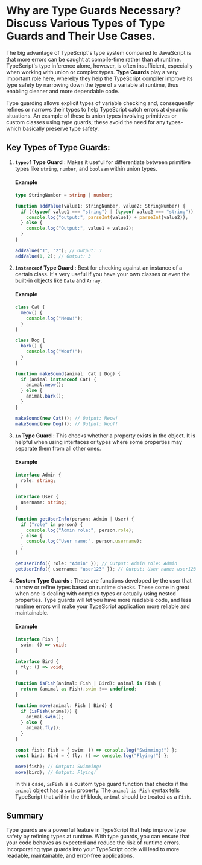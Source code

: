 # Why are Type Guards Necessary? Discuss Various Types of Type Guards and Their Use Cases.

The big advantage of TypeScript's type system compared to JavaScript is that more errors can be caught at compile-time rather than at runtime. TypeScript's type inference alone, however, is often insufficient, especially when working with union or complex types. **Type Guards** play a very important role here, whereby they help the TypeScript compiler improve its type safety by narrowing down the type of a variable at runtime, thus enabling cleaner and more dependable code.

Type guarding allows explicit types of variable checking and, consequently refines or narrows their types to help TypeScript catch errors at dynamic situations. An example of these is union types involving primitives or custom classes using type guards; these avoid the need for any types-which basically preserve type safety.

## Key Types of Type Guards:

1.  **`typeof` Type Guard** : Makes it useful for differentiate between primitive types like `string`, `number`, and `boolean` within union types.

    #### Example

    ```typescript
    type StringNumber = string | number;

    function addValue(value1: StringNumber, value2: StringNumber) {
      if ((typeof value1 === "string") | (typeof value2 === "string")) {
        console.log("output:", parseInt(value1) + parseInt(value2));
      } else {
        console.log("Output:", value1 + value2);
      }
    }

    addValue("1", "2"); // Output: 3
    addValue(1, 2); // Output: 3
    ```

2.  **`instanceof` Type Guard** : Best for checking against an instance of a certain class. It's very useful if you have your own classes or even the built-in objects like `Date` and `Array`.

    #### Example

    ```typescript
    class Cat {
      meow() {
        console.log("Meow!");
      }
    }

    class Dog {
      bark() {
        console.log("Woof!");
      }
    }

    function makeSound(animal: Cat | Dog) {
      if (animal instanceof Cat) {
        animal.meow();
      } else {
        animal.bark();
      }
    }

    makeSound(new Cat()); // Output: Meow!
    makeSound(new Dog()); // Output: Woof!
    ```

3.  **`in` Type Guard** : This checks whether a property exists in the object. It is helpful when using interfaces or types where some properties may separate them from all other ones.

    #### Example

    ```typescript
    interface Admin {
      role: string;
    }

    interface User {
      username: string;
    }

    function getUserInfo(person: Admin | User) {
      if ("role" in person) {
        console.log("Admin role:", person.role);
      } else {
        console.log("User name:", person.username);
      }
    }

    getUserInfo({ role: "Admin" }); // Output: Admin role: Admin
    getUserInfo({ username: "user123" }); // Output: User name: user123
    ```

4.  **Custom Type Guards** : These are functions developed by the user that narrow or refine types based on runtime checks. These come in great when one is dealing with complex types or actually using nested properties. Type guards will let you have more readable code, and less runtime errors will make your TypeScript application more reliable and maintainable.

    #### Example

    ```typescript
    interface Fish {
      swim: () => void;
    }

    interface Bird {
      fly: () => void;
    }

    function isFish(animal: Fish | Bird): animal is Fish {
      return (animal as Fish).swim !== undefined;
    }

    function move(animal: Fish | Bird) {
      if (isFish(animal)) {
        animal.swim();
      } else {
        animal.fly();
      }
    }

    const fish: Fish = { swim: () => console.log("Swimming!") };
    const bird: Bird = { fly: () => console.log("Flying!") };

    move(fish); // Output: Swimming!
    move(bird); // Output: Flying!
    ```

    In this case, `isFish` is a custom type guard function that checks if the `animal` object has a `swim` property. The `animal is Fish` syntax tells TypeScript that within the `if` block, `animal` should be treated as a `Fish`.

## Summary

Type guards are a powerful feature in TypeScript that help improve type safety by refining types at runtime. With type guards, you can ensure that your code behaves as expected and reduce the risk of runtime errors. Incorporating type guards into your TypeScript code will lead to more readable, maintainable, and error-free applications.
